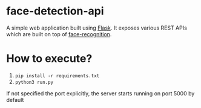 # face-detection-api

A simple web application built using [Flask](https://github.com/pallets/flask). It exposes various REST APIs which are built on top of [face-recognition](https://github.com/ageitgey/face_recognition). 

# How to execute?
1. `pip install -r requirements.txt`
2. `python3 run.py`

If not specified the port explicitly, the server starts running on port 5000 by default
